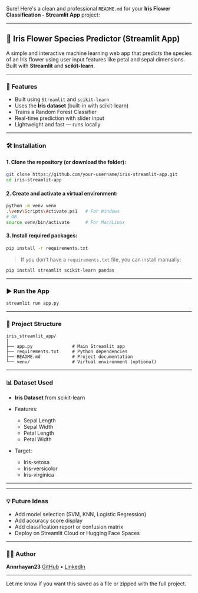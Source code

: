 Sure! Here's a clean and professional `README.md` for your **Iris Flower Classification - Streamlit App** project:

---

## 🌸 Iris Flower Species Predictor (Streamlit App)

A simple and interactive machine learning web app that predicts the species of an Iris flower using user input features like petal and sepal dimensions. Built with **Streamlit** and **scikit-learn**.


---

### 🧠 Features

* Built using `Streamlit` and `scikit-learn`
* Uses the **Iris dataset** (built-in with scikit-learn)
* Trains a Random Forest Classifier
* Real-time prediction with slider input
* Lightweight and fast — runs locally

---

### 🛠️ Installation

#### 1. Clone the repository (or download the folder):

```bash
git clone https://github.com/your-username/iris-streamlit-app.git
cd iris-streamlit-app
```

#### 2. Create and activate a virtual environment:

```bash
python -m venv venv
.\venv\Scripts\Activate.ps1   # For Windows
# OR
source venv/bin/activate      # For Mac/Linux
```

#### 3. Install required packages:

```bash
pip install -r requirements.txt
```

> If you don't have a `requirements.txt` file, you can install manually:

```bash
pip install streamlit scikit-learn pandas
```

---

### ▶️ Run the App

```bash
streamlit run app.py
```

---

### 📂 Project Structure

```
iris_streamlit_app/
│
├── app.py               # Main Streamlit app
├── requirements.txt     # Python dependencies
├── README.md            # Project documentation
└── venv/                # Virtual environment (optional)
```

---

### 📊 Dataset Used

* **Iris Dataset** from scikit-learn
* Features:

  * Sepal Length
  * Sepal Width
  * Petal Length
  * Petal Width
* Target:

  * Iris-setosa
  * Iris-versicolor
  * Iris-virginica

---


---

### 💡 Future Ideas

* Add model selection (SVM, KNN, Logistic Regression)
* Add accuracy score display
* Add classification report or confusion matrix
* Deploy on Streamlit Cloud or Hugging Face Spaces

---

### 👨‍💻 Author

**Annrhayan23**
[GitHub](https://github.com/Annrhayan23) • [LinkedIn](www.linkedin.com/in/ann-rhayan-1a1372291)

---

Let me know if you want this saved as a file or zipped with the full project.
